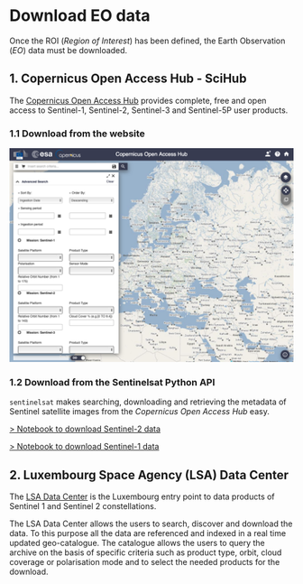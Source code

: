 # Download EO data

Once the ROI (*Region of Interest*) has been defined, the Earth Observation (*EO*) data must be downloaded. 


## 1. Copernicus Open Access Hub - SciHub

The [Copernicus Open Access Hub](https://scihub.copernicus.eu) provides complete, free and open access to Sentinel-1, Sentinel-2, Sentinel-3 and Sentinel-5P user products.

### 1.1 Download from the website


<img src="figures/scihub_ui.png" width="800">


### 1.2 Download from the Sentinelsat Python API

`sentinelsat` makes searching, downloading and retrieving the metadata of Sentinel satellite images from the *Copernicus Open Access Hub* easy.

[> Notebook to download Sentinel-2 data](https://nicolasdeffense.github.io/eo-toolbox/notebooks/2_EO_data_download/S2_data_download.html)

[> Notebook to download Sentinel-1 data](https://nicolasdeffense.github.io/eo-toolbox/notebooks/2_EO_data_download/S1_data_download.html)

## 2. Luxembourg Space Agency (LSA) Data Center

The [LSA Data Center](https://collgs.lu)  is the Luxembourg entry point to data products of Sentinel 1 and Sentinel 2 constellations.

The LSA Data Center allows the users to search, discover and download the data. To this purpose all the data are referenced and indexed in a real time updated geo-catalogue. The catalogue allows the users to query the archive on the basis of specific criteria such as product type, orbit, cloud coverage or polarisation mode and to select the needed products for the download.